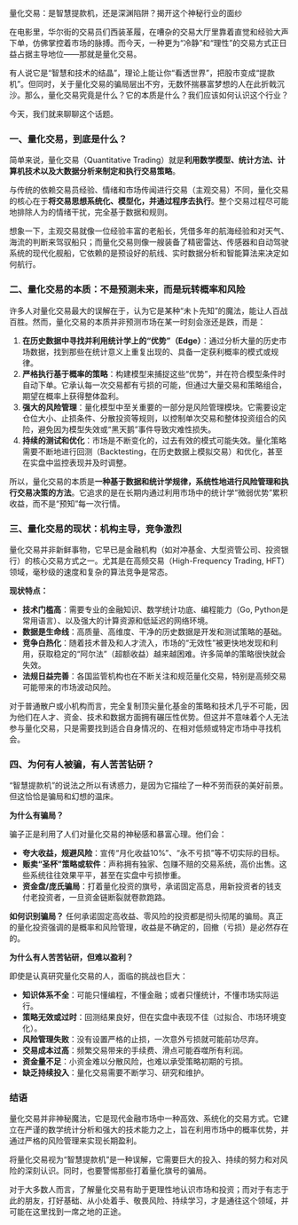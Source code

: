 量化交易：是智慧提款机，还是深渊陷阱？揭开这个神秘行业的面纱

在电影里，华尔街的交易员们西装革履，在嘈杂的交易大厅里靠着直觉和经验大声下单，仿佛掌控着市场的脉搏。而今天，一种更为“冷静”和“理性”的交易方式正日益占据主导地位——那就是量化交易。

有人说它是“智慧和技术的结晶”，理论上能让你“看透世界”，把股市变成“提款机”。但同时，关于量化交易的骗局层出不穷，无数怀揣暴富梦想的人在此折戟沉沙。那么，量化交易究竟是什么？它的本质是什么？我们应该如何认识这个行业？

今天，我们就来聊聊这个话题。

### 一、量化交易，到底是什么？

简单来说，量化交易（Quantitative Trading）就是**利用数学模型、统计方法、计算机技术以及大数据分析来制定和执行交易策略**。

与传统的依赖交易员经验、情绪和市场传闻进行交易（主观交易）不同，量化交易的核心在于**将交易思想系统化、模型化，并通过程序去执行**。整个交易过程尽可能地排除人为的情绪干扰，完全基于数据和规则。

想象一下，主观交易就像一位经验丰富的老船长，凭借多年的航海经验和对天气、海流的判断来驾驭船只；而量化交易则像一艘装备了精密雷达、传感器和自动驾驶系统的现代化舰船，它依赖的是预设好的航线、实时数据分析和智能算法来决定如何航行。

### 二、量化交易的本质：不是预测未来，而是玩转概率和风险

许多人对量化交易最大的误解在于，认为它是某种“未卜先知”的魔法，能让人百战百胜。然而，量化交易的本质并非预测市场在某一时刻会涨还是跌，而是：

1.  **在历史数据中寻找并利用统计学上的“优势”（Edge）**：通过分析大量的历史市场数据，找到那些在统计意义上重复出现的、具备一定获利概率的模式或规律。
2.  **严格执行基于概率的策略**：构建模型来捕捉这些“优势”，并在符合模型条件时自动下单。它承认每一次交易都有亏损的可能，但通过大量交易和策略组合，期望在概率上获得整体盈利。
3.  **强大的风险管理**：量化模型中至关重要的一部分是风险管理模块。它需要设定仓位大小、止损条件、分散投资等规则，以控制单次交易和整体投资组合的风险，避免因为模型失效或“黑天鹅”事件导致灾难性损失。
4.  **持续的测试和优化**：市场是不断变化的，过去有效的模式可能失效。量化策略需要不断地进行回测（Backtesting，在历史数据上模拟交易）和优化，甚至在实盘中监控表现并及时调整。

所以，量化交易的本质是**一种基于数据和统计学规律，系统性地进行风险管理和执行交易决策的方法**。它追求的是在长期内通过利用市场中的统计学“微弱优势”累积收益，而不是“预知”每一次行情。

### 三、量化交易的现状：机构主导，竞争激烈

量化交易并非新鲜事物，它早已是金融机构（如对冲基金、大型资管公司、投资银行）的核心交易方式之一。尤其是在高频交易（High-Frequency Trading, HFT）领域，毫秒级的速度和复杂的算法竞争是常态。

**现状特点：**

*   **技术门槛高**：需要专业的金融知识、数学统计功底、编程能力（Go, Python是常用语言）、以及强大的计算资源和低延迟的网络环境。
*   **数据是生命线**：高质量、高维度、干净的历史数据是开发和测试策略的基础。
*   **竞争白热化**：随着技术普及和人才流入，市场的“无效性”被更快地发现和利用，获取稳定的“阿尔法”（超额收益）越来越困难。许多简单的策略很快就会失效。
*   **法规日益完善**：各国监管机构也在不断关注和规范量化交易，特别是高频交易可能带来的市场波动风险。

对于普通散户或小机构而言，完全复制顶尖量化基金的策略和技术几乎不可能，因为他们在人才、资金、技术和数据方面拥有碾压性优势。但这并不意味着个人无法参与量化交易，只是需要找到适合自身情况的、在相对低频或特定市场中寻找机会。

### 四、为何有人被骗，有人苦苦钻研？

“智慧提款机”的说法之所以有诱惑力，是因为它描绘了一种不劳而获的美好前景。但这恰恰是骗局和幻想的温床。

**为什么有骗局？**

骗子正是利用了人们对量化交易的神秘感和暴富心理。他们会：

*   **夸大收益，规避风险**：宣传“月化收益10%”、“永不亏损”等不切实际的目标。
*   **贩卖“圣杯”策略或软件**：声称拥有独家、包赚不赔的交易系统，高价出售。这些系统往往效果平平，甚至在实盘中亏损惨重。
*   **资金盘/庞氏骗局**：打着量化投资的旗号，承诺固定高息，用新投资者的钱支付老投资者，一旦资金链断裂就卷款跑路。

**如何识别骗局？** 任何承诺固定高收益、零风险的投资都是彻头彻尾的骗局。真正的量化投资强调的是概率和风险管理，收益是不确定的，回撤（亏损）是必然存在的。

**为什么有人苦苦钻研，但难以盈利？**

即使是认真研究量化交易的人，面临的挑战也巨大：

*   **知识体系不全**：可能只懂编程，不懂金融；或者只懂统计，不懂市场实际运行。
*   **策略无效或过时**：回测结果良好，但在实盘中表现不佳（过拟合、市场环境变化）。
*   **风险管理失败**：没有设置严格的止损，一次意外亏损就可能前功尽弃。
*   **交易成本过高**：频繁交易带来的手续费、滑点可能吞噬所有利润。
*   **资金量不足**：小资金难以分散风险，也难以承受策略初期的亏损。
*   **缺乏持续投入**：量化交易需要不断学习、研究和维护。

### 结语

量化交易并非神秘魔法，它是现代金融市场中一种高效、系统化的交易方式。它建立在严谨的数学统计分析和强大的技术能力之上，旨在利用市场中的概率优势，并通过严格的风险管理来实现长期盈利。

将量化交易视为“智慧提款机”是一种误解，它需要巨大的投入、持续的努力和对风险的深刻认识。同时，也要警惕那些打着量化旗号的骗局。

对于大多数人而言，了解量化交易有助于更理性地认识市场和投资；而对于有志于此的朋友，打好基础、从小处着手、敬畏风险、持续学习，才是通往这个领域，并可能在这里找到一席之地的正途。